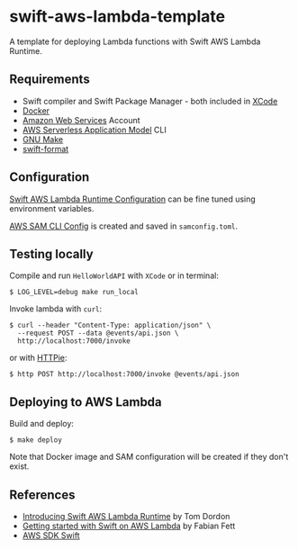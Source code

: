 # swift-aws-lambda-template

A template for deploying Lambda functions with Swift AWS Lambda Runtime.

## Requirements

- Swift compiler and Swift Package Manager - both included in [XCode](https://developer.apple.com/xcode/)
- [Docker](https://docs.docker.com/docker-for-mac/install/)
- [Amazon Web Services](https://aws.amazon.com) Account
- [AWS Serverless Application Model](https://github.com/awslabs/serverless-application-model) CLI
- [GNU Make](https://www.gnu.org/software/make/)
- [swift-format](https://github.com/apple/swift-format)

## Configuration

[Swift AWS Lambda Runtime Configuration](https://github.com/swift-server/swift-aws-lambda-runtime) can be fine tuned using environment variables.

[AWS SAM CLI Config](https://docs.aws.amazon.com/serverless-application-model/latest/developerguide/serverless-sam-cli-config.html) is created and saved in `samconfig.toml`.

## Testing locally

Compile and run `HelloWorldAPI` with `XCode` or in terminal:

```
$ LOG_LEVEL=debug make run_local
```

Invoke lambda with `curl`:

```
$ curl --header "Content-Type: application/json" \
  --request POST --data @events/api.json \
  http://localhost:7000/invoke
```

or with [HTTPie](https://httpie.org):

```
$ http POST http://localhost:7000/invoke @events/api.json
```

## Deploying to AWS Lambda

Build and deploy:

```
$ make deploy
```

Note that Docker image and SAM configuration will be created if they don't exist.

## References

- [Introducing Swift AWS Lambda Runtime](https://swift.org/blog/aws-lambda-runtime) by Tom Dordon
- [Getting started with Swift on AWS Lambda](https://fabianfett.de/getting-started-with-swift-aws-lambda-runtime) by Fabian Fett
- [AWS SDK Swift](https://github.com/swift-aws/aws-sdk-swift)
